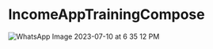 # IncomeAppTrainingCompose

![WhatsApp Image 2023-07-10 at 6 35 12 PM](https://github.com/jadrdc/IncomeAppTrainingCompose/assets/4649642/0eb07bab-40b3-4061-a63a-e2b7e9d585f9)
